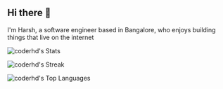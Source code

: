 ## Hi there 👋

I'm Harsh, a software engineer based in Bangalore, who enjoys building things that live on the internet

![coderhd's Stats](https://github-readme-stats.vercel.app/api?username=coderhd&theme=dark&show_icons=true&hide_border=true&count_private=true)

![coderhd's Streak](https://github-readme-streak-stats.herokuapp.com/?user=coderhd&theme=dark&hide_border=true)

![coderhd's Top Languages](https://github-readme-stats.vercel.app/api/top-langs/?username=coderhd&theme=dark&show_icons=true&hide_border=true&layout=compact)

